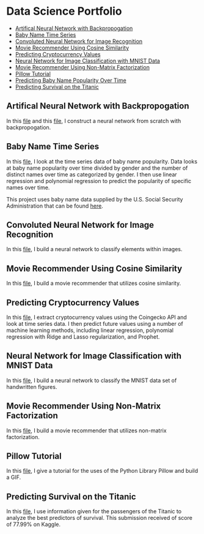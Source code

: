 # Data Science Portfolio

* [Artifical Neural Network with Backpropogation](#artifical-neural-network-with-backpropogation)<br>
* [Baby Name Time Series](#baby-name-time-series)<br>
* [Convoluted Neural Network for Image Recognition](#convoluted-neural-network-for-image-recognition)<br>
* [Movie Recommender Using Cosine Similarity](#movie-recommender-using-cosine-similarity)
* [Predicting Cryptocurrency Values](#predicting-cryptocurrency-values)
* [Neural Network for Image Classification with MNIST Data](#neural-network-for-image-classification-with-mnist-data)
* [Movie Recommender Using Non-Matrix Factorization](#movie-recommender-using-non-matrix-factorization)
* [Pillow Tutorial](#pillow-tutorial)
* [Predicting Baby Name Popularity Over Time](#predicting-baby-name-popularity-over-time)
* [Predicting Survival on the Titanic](#predicting-survival-on-the-titanic)

## Artifical Neural Network with Backpropogation

In this [file](ANN_implementation_w_backpropagation.py) and this [file](neural_network.py), I construct a neural network from scratch with backpropogation.

## Baby Name Time Series

In this [file](Baby_name_time_series.py), I look at the time series data of baby name popularity. Data looks at baby name popularity over time divided by gender and the number of distinct names over time as categorized by gender. I then use linear regression and polynomial regression to predict the popularity of specific names over time.

This project uses baby name data supplied by the U.S. Social Security Administration that can be found [here](https://www.ssa.gov/oact/babynames/limits.html).

## Convoluted Neural Network for Image Recognition

In this [file](Convoluted_NN_Image_Recognition.py), I build a neural network to classify elements within images.

## Movie Recommender Using Cosine Similarity

In this [file](Movie_Recommender_Using_Cosine_Similarity.ipynb), I build a movie recommender that utilizes cosine similarity.

## Predicting Cryptocurrency Values

In this [file](Cryptocurrency_predictions_prophet.ipynb), I extract cryptocurrency values using the Coingecko API and look at time series data. I then predict future values using a number of machine learning methods, including linear regression, polynomial regression with Ridge and Lasso regularization, and Prophet.

## Neural Network for Image Classification with MNIST Data

In this [file](MNISTData.py), I build a neural network to classify the MNIST data set of handwritten figures.

## Movie Recommender Using Non-Matrix Factorization

In this [file](Movie_Recommender_Using_NMF.py), I build a movie recommender that utilizes non-matrix factorization.

## Pillow Tutorial

In this [file](Pillow_Tutorial.ipynb), I give a tutorial for the uses of the Python Library Pillow and build a GIF.

## Predicting Survival on the Titanic

In this [file](Predicting_Survival_Titanic.ipynb), I use information given for the passengers of the Titanic to analyze the best predictors of survival. This submission received of score of 77.99% on Kaggle.
